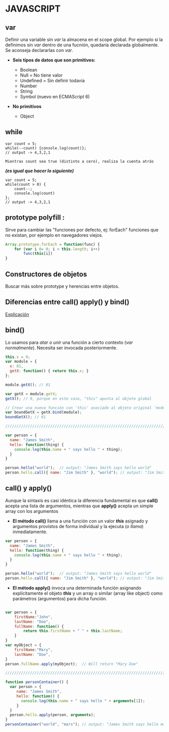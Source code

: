 # **JAVASCRIPT**

## **var** 
 Definir una variable sin *var* la almacena en el scope global. Por ejemplo si la definimos sin *var* dentro de una fucnión, quedaría declarada globalmente. Se aconseja declararlas con *var*.

 - **Seis tipos de datos que son primitives:**
    - Boolean
    - Null = No tiene valor
    - Undefined = Sin definir todavia
    - Number
    - String
    - Symbol (nuevo en ECMAScript 6)

- **No primitivos** 
    - Object

## **while**
```javascipt
var count = 5;
while(--count) {console.log(count)};
// output -> 4,3,2,1

Mientras count sea true (distinto a cero), realiza la cuenta atrás
```
***(es igual que hacer lo siguiente)***
```javascipt
var count = 5;
while(count > 0) {
    count--;
    console.log(count)
};
// output -> 4,3,2,1

```

## **prototype polyfill :** 
Sirve para cambiar las "funciones por defecto, ej: forEach" funciones que no existan, por ejemplo en navegadores viejos.

```javascript
Array.prototype.forEach = function(func) {
    for (var i 0= 0; i < this.length; i++) 
        func(this[i])
}
```

## Constructores de objetos
Buscar más sobre prototype y herencias entre objetos.

## Diferencias entre call() apply() y bind()

[Explicación](https://stackoverflow.com/questions/15455009/javascript-call-apply-vs-bind)

## bind() 

Lo usamos para _atar o unir_ una función a cierto contexto (_var normalmente_). Necesita ser invocada posteriormente.

```javascript
this.x = 9;
var module = {
  x: 81,
  getX: function() { return this.x; }
};

module.getX(); // 81

var getX = module.getX;
getX(); // 9, porque en este caso, "this" apunta al objeto global

// Crear una nueva función con 'this' asociado al objeto original 'module'
var boundGetX = getX.bind(module);
boundGetX(); // 81

///////////////////////////////////////////////////////////////////////////////////////////////////////////////////////////////

var person = {  
  name: "James Smith",
  hello: function(thing) {
    console.log(this.name + " says hello " + thing);
  }
}

person.hello("world");  // output: "James Smith says hello world"
person.hello.call({ name: "Jim Smith" }, "world"); // output: "Jim Smith says hello world"

```

## call() y apply()

  Aunque la sintaxis es casi idéntica la diferencia fundamental es que **call()** acepta una lista de argumentos, mientras que **apply()** acepta un simple array con los argumentos

- **El método call()** llama a una función con un valor **_this_** asignado y argumentos provistos de forma individual y la ejecuta (_o llama_) inmediatamente.

```javascript
var person = {  
  name: "James Smith",
  hello: function(thing) {
    console.log(this.name + " says hello " + thing);
  }
}

person.hello("world");  // output: "James Smith says hello world"
person.hello.call({ name: "Jim Smith" }, "world"); // output: "Jim Smith says hello world"

```

- **El método apply()** invoca una determinada función asignando explícitamente el objeto **_this_** y un array o similar (array like object) como parámetros (argumentos) para dicha función.

```javascript

var person = {
    firstName:"John",
    lastName: "Doe",
    fullName: function() {
        return this.firstName + " " + this.lastName;
    }
}
var myObject = {
    firstName:"Mary",
    lastName: "Doe",
}
person.fullName.apply(myObject);  // Will return "Mary Doe"

/////////////////////////////////////////////////////////////////////////////////////////////////////////////////

function personContainer() {
  var person = {  
     name: "James Smith",
     hello: function() {
       console.log(this.name + " says hello " + arguments[1]);
     }
  }
  person.hello.apply(person, arguments);
}
personContainer("world", "mars"); // output: "James Smith says hello mars", note: arguments[0] = "world" , arguments[1] = "mars"   

````



